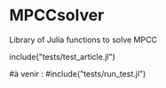 # MPCCsolver
Library of Julia functions to solve MPCC

include("tests/test_article.jl")

#à venir :
#include("tests/run_test.jl")
